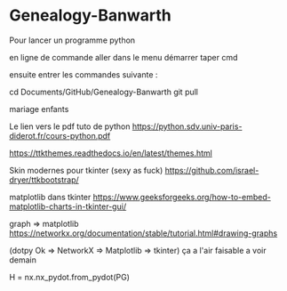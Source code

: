 # Genealogy-Banwarth

Pour lancer un programme python

en ligne de commande
aller dans le menu démarrer taper cmd

ensuite entrer les commandes suivante :

cd Documents/GitHub/Genealogy-Banwarth
git pull

mariage
enfants


Le lien vers le pdf tuto de python
https://python.sdv.univ-paris-diderot.fr/cours-python.pdf

https://ttkthemes.readthedocs.io/en/latest/themes.html

Skin modernes pour tkinter (sexy as fuck)
https://github.com/israel-dryer/ttkbootstrap/

matplotlib dans tkinter 
https://www.geeksforgeeks.org/how-to-embed-matplotlib-charts-in-tkinter-gui/

graph => matplotlib
https://networkx.org/documentation/stable/tutorial.html#drawing-graphs

(dotpy Ok => NetworkX => Matplotlib => tkinter)
ça a l'air faisable a voir demain

H = nx.nx_pydot.from_pydot(PG)
